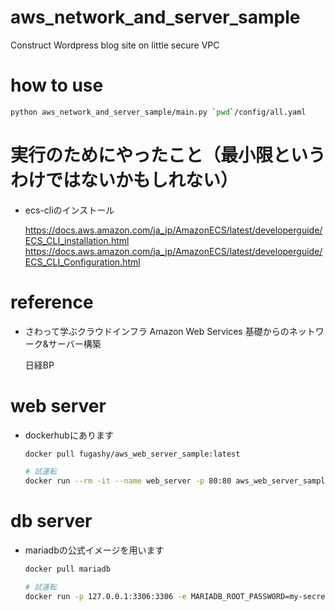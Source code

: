 # aws_network_and_server_sample

Construct Wordpress blog site on little secure VPC

# how to use

```bash
python aws_network_and_server_sample/main.py `pwd`/config/all.yaml
```

# 実行のためにやったこと（最小限というわけではないかもしれない）

- ecs-cliのインストール

  https://docs.aws.amazon.com/ja_jp/AmazonECS/latest/developerguide/ECS_CLI_installation.html
  https://docs.aws.amazon.com/ja_jp/AmazonECS/latest/developerguide/ECS_CLI_Configuration.html

# reference

- さわって学ぶクラウドインフラ Amazon Web Services 基礎からのネットワーク&サーバー構築

  日経BP

# web server

- dockerhubにあります

  ```bash
  docker pull fugashy/aws_web_server_sample:latest

  # 試運転
  docker run --rm -it --name web_server -p 80:80 aws_web_server_sample
  ```

# db server

- mariadbの公式イメージを用います

  ```bash
  docker pull mariadb

  # 試運転
  docker run -p 127.0.0.1:3306:3306 -e MARIADB_ROOT_PASSWORD=my-secret-pw -e MARIADB_DATABASE=wordpress --name db_server -it --rm mariadb
  ```
